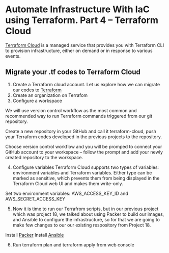 # Automate Infrastructure With IaC using Terraform. Part 4 – Terraform Cloud

[Terraform Cloud](https://www.terraform.io/cloudv) is a managed service that provides you with Terraform CLI to provision infrastructure, either on demand or in response to various events.

## Migrate your .tf codes to Terraform Cloud

1. Create a Terraform cloud account. Let us explore how we can migrate our codes to [Terraform](https://app.terraform.io/signup/account)
2. Create an organization on Terrafom
3. Configure a workspace

We will use version control workflow as the most common and recommended way to run Terraform commands triggered from our git repository.

Create a new repository in your GitHub and call it terraform-cloud, push your Terraform codes developed in the previous projects to the repository.

Choose version control workflow and you will be promped to connect your GitHub account to your workspace – follow the prompt and add your newly created repository to the workspace.

4. Configure variables
Terraform Cloud supports two types of variables: environment variables and Terraform variables. Either type can be marked as sensitive, which prevents them from being displayed in the Terraform Cloud web UI and makes them write-only.

Set two environment variables: AWS_ACCESS_KEY_ID and AWS_SECRET_ACCESS_KEY

5. Now it is time to run our Terrafrom scripts, but in our previous project which was project 18, we talked about using Packer to build our images, and Ansible to configure the infrastructure, so for that we are going to make few changes to our our existing respository from Project 18.

Install [Packer](https://learn.hashicorp.com/tutorials/packer/get-started-install-cli)
Install [Ansible](https://docs.ansible.com/ansible/latest/installation_guide/intro_installation.html)

6. Run terraform plan and terraform apply from web console

